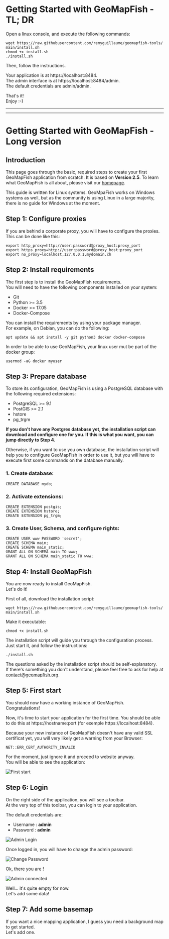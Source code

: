 # Getting Started with GeoMapFish - **TL; DR**

Open a linux console, and execute the following commands:
```
wget https://raw.githubusercontent.com/remyguillaume/geomapfish-tools/
main/install.sh
chmod +x install.sh
./install.sh
```

Then, follow the instructions.  

Your application is at https://localhost:8484.  
The admin interface is at https://localhost:8484/admin.  
The default credentials are admin/admin.

That's it!  
Enjoy :-)

___
___

# Getting Started with GeoMapFish - **Long version**

## Introduction

This page goes through the basic, required steps to create your first GeoMapFish application from scratch. It is based on **Version 2.5**. To learn what GeoMapFish is all about, please visit our [homepage](https://geomapfish.org/).

This guide is written for Linux systems. GeoMpaFish works on Windows systems as well, but as the community is using Linux in a large majority, there is no guide for Windows at the moment.

## Step 1: Configure proxies

If you are behind a corporate proxy, you will have to configure the proxies. This can be done like this:

```
export http_proxy=http://user:password@proxy_host:proxy_port
export https_proxy=http://user:password@proxy_host:proxy_port
export no_proxy=localhost,127.0.0.1,mydomain.ch
```

## Step 2: Install requirements

The first step is to install the GeoMapFish requirements.  
You will need to have the following components installed on your system:

- Git
- Python >= 3.5
- Docker >= 17.05
- Docker-Compose

You can install the requirements by using your package manager.  
For example, on Debian, you can do the following:

```
apt update && apt install -y git python3 docker docker-compose
```

In order to be able to use GeoMapFish, your linux user mut be part of the docker group:

```
usermod -aG docker myuser
```

## Step 3: Prepare database

To store its configuration, GeoMapFish is using a PostgreSQL database with the following required extensions:

- PostgreSQL >= 9.1
- PostGIS >= 2.1
- hstore
- pg_trgm

**If you don't have any Postgres database yet, the installation script can download and configure one for you. If this is what you want, you can jump directly to Step 4**.

Otherwise, if you want to use you own database, the installation script will help you to configure GeoMapFish in order to use it, but you will have to execute first some commands on the database manually.

### 1. Create database:
```
CREATE DATABASE mydb;
```

### 2. Activate extensions:
```
CREATE EXTENSION postgis;
CREATE EXTENSION hstore;
CREATE EXTENSION pg_trgm;
```

### 3. Create User, Schema, and configure rights:
```
CREATE USER www PASSWORD 'secret';
CREATE SCHEMA main;
CREATE SCHEMA main_static;
GRANT ALL ON SCHEMA main TO www;
GRANT ALL ON SCHEMA main_static TO www;
```

## Step 4: Install GeoMapFish

You are now ready to install GeoMapFish.  
Let's do it!

First of all, download the installation script:
```
wget https://raw.githubusercontent.com/remyguillaume/geomapfish-tools/
main/install.sh
```

Make it executable:
```
chmod +x install.sh
```

The installation script will guide you through the configuration process.  
Just start it, and follow the instructions:
```
./install.sh
```

The questions asked by the installation script should be self-explanatory.  
If there's something you don't understand, please feel free to ask for help at contact@geomapfish.org.

## Step 5: First start

You should now have a working instance of GeoMapFish.  
Congratulations!

Now, it's time to start your application for the first time. You should be able to do this at https://hostname:port (for exemple https://localhost:8484).

Because your new instance of GeoMapFish doesn't have any valid SSL certificat yet, you will very likely get a warning from your Browser:
```
NET::ERR_CERT_AUTHORITY_INVALID
```

For the moment, just ignore it and proceed to website anyway.  
You will be able to see the application:

![First start](img/first_start.png)

## Step 6: Login

On the right side of the application, you will see a toolbar.  
At the very top of this toolbar, you can login to your application.

The default credentials are:
- Username : **admin**
- Password : **admin**

![Admin Login](img/admin_login.png)

Once logged in, you will have to change the admin password:

![Change Password](img/change_pass.png)

Ok, there you are !

![Admin connected](img/admin_connected.png)

Well... it's quite empty for now.  
Let's add some data!

## Step 7: Add some basemap

If you want a nice mapping application, I guess you need a background map to get started.  
Let's add one.

